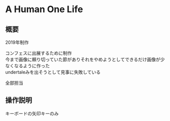 # A Human One Life

## 概要
2019年制作

コンフェスに出展するために制作<br>
今まで画像に頼り切っていた節がありそれをやめようとしてできるだけ画像が少なくなるように作った<br>
undertaleみを出そうとして見事に失敗している<br>

全部担当

## 操作説明
キーボードの矢印キーのみ
